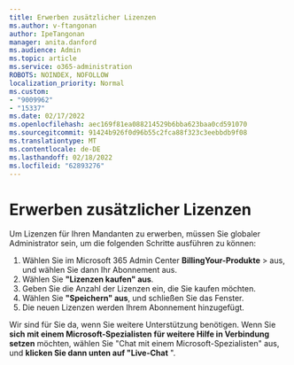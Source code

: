 ```yaml
---
title: Erwerben zusätzlicher Lizenzen
ms.author: v-ftangonan
author: IpeTangonan
manager: anita.danford
ms.audience: Admin
ms.topic: article
ms.service: o365-administration
ROBOTS: NOINDEX, NOFOLLOW
localization_priority: Normal
ms.custom:
- "9009962"
- "15337"
ms.date: 02/17/2022
ms.openlocfilehash: aec169f81ea088214529b6bba623baa0cd591070
ms.sourcegitcommit: 91424b926f0d96b55c2fca88f323c3eebbdb9f08
ms.translationtype: MT
ms.contentlocale: de-DE
ms.lasthandoff: 02/18/2022
ms.locfileid: "62893276"
---
```

# <a name="purchase-additional-license"></a>Erwerben zusätzlicher Lizenzen

Um Lizenzen für Ihren Mandanten zu erwerben, müssen Sie globaler Administrator sein, um die folgenden Schritte ausführen zu können:

1. Wählen Sie im Microsoft 365 Admin Center **BillingYour-Produkte** >  aus, und wählen Sie dann Ihr Abonnement aus.
2. Wählen Sie **"Lizenzen kaufen" aus**.
3. Geben Sie die Anzahl der Lizenzen ein, die Sie kaufen möchten.
4. Wählen Sie **"Speichern" aus**, und schließen Sie das Fenster.
5. Die neuen Lizenzen werden Ihrem Abonnement hinzugefügt.

Wir sind für Sie da, wenn Sie weitere Unterstützung benötigen. Wenn Sie **sich mit einem Microsoft-Spezialisten für weitere Hilfe in Verbindung setzen** möchten, wählen Sie "Chat mit einem Microsoft-Spezialisten" aus, und **klicken Sie dann unten auf "Live-Chat** ".
